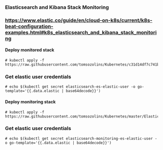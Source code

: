 ### Elasticsearch and Kibana Stack Monitoring
### https://www.elastic.co/guide/en/cloud-on-k8s/current/k8s-beat-configuration-examples.html#k8s_elasticsearch_and_kibana_stack_monitoring

#### Deploy monitored stack
```
# kubectl apply -f https://raw.githubusercontent.com/tomsozolins/Kubernetes/c31d14df7c741bcc706bd570d4fab5fa1a13c013/Elastic%20ECK/elastic_eck_monitored.yaml
```
### Get elastic user credentials
```
# echo $(kubectl get secret elasticsearch-es-elastic-user -o go-template='{{.data.elastic | base64decode}}')
```


#### Deploy monitoring stack
```
# kubectl apply -f https://raw.githubusercontent.com/tomsozolins/Kubernetes/master/Elastic%20ECK/elastic_eck_monitoring.yaml
```
### Get elastic user credentials
```
# echo $(kubectl get secret elasticsearch-monitoring-es-elastic-user -o go-template='{{.data.elastic | base64decode}}')
```
